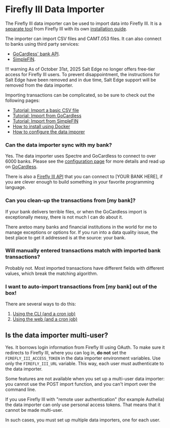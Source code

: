 # Firefly III Data Importer

The Firefly III data importer can be used to import data into Firefly III. It is a [separate tool](../separate-tool.md) from Firefly III with 
its own [installation guide](../../../how-to/data-importer/installation/docker.md).

The importer can import CSV files and CAMT.053 files. It can also connect to banks using third party services:

- [GoCardless' bank API](gocardless.md).
- [SimpleFIN](simplefin.md).

!!! warning
    As of October 31st, 2025 Salt Edge no longer offers free-tier access for Firefly III users. To prevent disappointment, the instructions for Salt Edge have been removed and in due time, Salt Edge support will be removed from the data importer.

Importing transactions can be complicated, so be sure to check out the following pages:

- [Tutorial: Import a basic CSV file](../../../tutorials/data-importer/csv.md)
- [Tutorial: Import from GoCardless](../../../tutorials/data-importer/gocardless.md)
- [Tutorial: Import from SimpleFIN](../../../tutorials/data-importer/simplefin.md)
- [How to install using Docker](../../../how-to/data-importer/installation/docker.md)
- [How to configure the data imporer](../../../how-to/data-importer/how-to-configure.md)

### Can the data importer sync with my bank?

Yes. The data importer uses Spectre and GoCardless to connect to over 6000 banks. Please see the [configuration page](../../../how-to/data-importer/how-to-configure.md) for more details and read up on [GoCardless](gocardless.md).

There is also a [Firefly III API](../../../references/firefly-iii/api/index.md) that you can connect to \[YOUR BANK HERE\], if you are clever enough to build something in your favorite programming language.

### Can you clean-up the transactions from \[my bank\]?

If your bank delivers terrible files, or when the GoCardless import is exceptionally messy, there is not much I can do about it.

There aretoo many banks and financial institutions in the world for me to manage exceptions or options for. If you run into a data quality issue, the best place to get it addressed is at the source: your bank.

### Will manually entered transactions match with imported bank transactions?

Probably not. Most imported transactions have different fields with different values, which break the matching algorithm.

### I want to auto-import transactions from \[my bank\] out of the box!

There are several ways to do this:

1. [Using the CLI (and a cron job)](../../../how-to/data-importer/advanced/cli.md)
2. [Using the web (and a cron job)](../../../how-to/data-importer/advanced/post.md)

## Is the data importer multi-user?

Yes. It borrows login information from Firefly III using OAuth. To make sure it redirects to Firefly III, where you can log in, **do not** set the `FIREFLY_III_ACCESS_TOKEN` in the data importer environment variables. Use only the `FIREFLY_III_URL` variable. This way, each user must authenticate to the data importer.

Some features are not available when you set up a multi-user data importer: you cannot use the POST import function, and you can't import over the command line.

If you use Firefly III with "remote user authentication" (for example Authelia) the data importer can only use personal access tokens. That means that it cannot be made multi-user.

In such cases, you must set up multiple data importers, one for each user.
